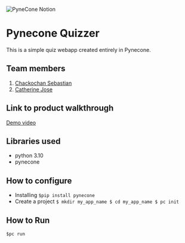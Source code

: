 ![PyneCone Notion](https://github.com/TH-Activities/saturday-hack-night-template/assets/64391274/1e2cbdc1-829f-409a-8d13-03648d912472)


# Pynecone Quizzer
This is a simple quiz webapp created entirely in Pynecone.
## Team members
1. [Chackochan Sebastian](https://github.com/Chackoseb)
2. [Catherine Jose](https://github.com/cath0806)
## Link to product walkthrough
[Demo video](https://www.loom.com/share/21785aee7b4c47a8993d26f509ea683c)
## Libraries used
- python 3.10
- pynecone
## How to configure
- Installing
`
$pip install pynecone
`
- Create a project
`
$ mkdir my_app_name
$ cd my_app_name
$ pc init
`
## How to Run
`
$pc run
`
